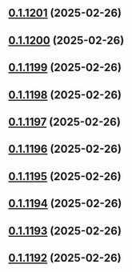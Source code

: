 ## [0.1.1201](https://github.com/binary-braids/terraform-oracle/compare/v0.1.1200...v0.1.1201) (2025-02-26)



## [0.1.1200](https://github.com/binary-braids/terraform-oracle/compare/v0.1.1199...v0.1.1200) (2025-02-26)



## [0.1.1199](https://github.com/binary-braids/terraform-oracle/compare/v0.1.1198...v0.1.1199) (2025-02-26)



## [0.1.1198](https://github.com/binary-braids/terraform-oracle/compare/v0.1.1197...v0.1.1198) (2025-02-26)



## [0.1.1197](https://github.com/binary-braids/terraform-oracle/compare/v0.1.1196...v0.1.1197) (2025-02-26)



## [0.1.1196](https://github.com/binary-braids/terraform-oracle/compare/v0.1.1195...v0.1.1196) (2025-02-26)



## [0.1.1195](https://github.com/binary-braids/terraform-oracle/compare/v0.1.1194...v0.1.1195) (2025-02-26)



## [0.1.1194](https://github.com/binary-braids/terraform-oracle/compare/v0.1.1193...v0.1.1194) (2025-02-26)



## [0.1.1193](https://github.com/binary-braids/terraform-oracle/compare/v0.1.1192...v0.1.1193) (2025-02-26)



## [0.1.1192](https://github.com/binary-braids/terraform-oracle/compare/v0.1.1191...v0.1.1192) (2025-02-26)




